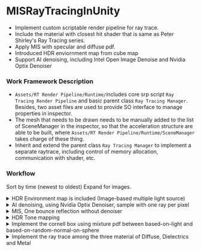 # MISRayTracingInUnity
 * Implement custom scriptable render pipeline for ray trace.
 * Include the material with closest hit shader that is same as Peter Shirley's Ray Tracing series.
 * Apply MIS with specular and diffuse pdf.
 * Introduced HDR enviornment map from cube map
 * Support AI denoising, including Intel Open Image Denoise and Nvidia Optix Denoiser

### Work Framework Description
 * `Assets/RT Render Pipeline/Runtime/`includes core srp script `Ray Tracing Render Pipeline` and basic parent class `Ray Tracing Manager`.  Besides, two asset files are used to provide SO interface to manage properties in inspector. 
 * The mesh that needs to be drawn needs to be manually added to the list of SceneManager in the inspector, so that the acceleration structure are able to be built, where `Assets/RT Render Pipeline/Runtime/SceneManager` takes charge of these thing.
 * Inherit and extend the parent class `Ray Tracing Manager` to implement a separate raytrace, including control of memory allocation, communication with shader, etc.

### Workflow 
Sort by time (newest to oldest)
Expand for images.

<details><summary>HDR Environment map is included (Image-based multiple light source)</summary>
<img src="RenderResultSet/HDR Enviornment map.png" width="600" alt="Nvidia Optix Denoiser">
</details>

<details><summary>AI denoising, using Nvidia Optix Denoiser, sample with one ray per pixel</summary>
<img src="RenderResultSet/Import AI denoiser.png" width="600" alt="Nvidia Optix Denoiser">
</details>

<details><summary>MIS, One bounce reflection without denoiser</summary>
<img src="RenderResultSet/MIS.png" width="600" alt="spheres with 0.9 specular and 0.1 diffuse coefficient, cube with 0.9 diffuse and 0.1 specular coefficient">
<img src="RenderResultSet/MIS with accumulate frame.png" width="600" alt="accumulate result">
</details>

<details><summary>HDR Tone mapping</summary>
<img src="RenderResultSet/HDR env map with noise.png" width="600" alt="HDR enviornment map">
<img src="RenderResultSet/HDR env map.png" width="600" alt="HDR enviornment map enable accumulation">
</details>

<details><summary>Implement the cornell box using mixture pdf between based-on-light and based-on-random-normal-on-sphere</summary>
<img src="RenderResultSet/Cornell box.png" width="600" alt="Cornell box">
</details>

<details><summary>Implement the ray trace among the three material of Diffuse, Dielectrics and Metal</summary>
<img src="RenderResultSet/Different Material.png" width="600" alt="Different material">
</details>




